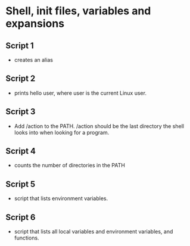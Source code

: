 #  Shell, init files, variables and expansions

## Script 1
- creates an alias

## Script 2
- prints hello user, where user is the current Linux user.

## Script 3
- Add /action to the PATH. /action should be the last directory the shell looks into when looking for a program.

## Script 4 
- counts the number of directories in the PATH

## Script 5
- script that lists environment variables.

## Script 6
- script that lists all local variables and environment variables, and functions.
